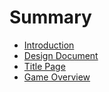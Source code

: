 # Summary

* [Introduction](README.md)
* [Design Document](design.md)
* [Title Page](design/title.md)
* [Game Overview](design/overview.md)

